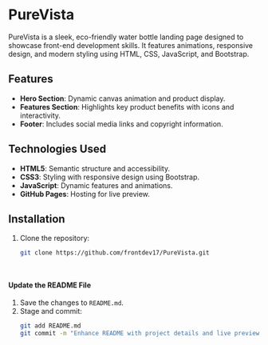 # PureVista

PureVista is a sleek, eco-friendly water bottle landing page designed to showcase front-end development skills. It features animations, responsive design, and modern styling using HTML, CSS, JavaScript, and Bootstrap.

## Features
- **Hero Section**: Dynamic canvas animation and product display.
- **Features Section**: Highlights key product benefits with icons and interactivity.
- **Footer**: Includes social media links and copyright information.

## Technologies Used
- **HTML5**: Semantic structure and accessibility.
- **CSS3**: Styling with responsive design using Bootstrap.
- **JavaScript**: Dynamic features and animations.
- **GitHub Pages**: Hosting for live preview.

## Installation
1. Clone the repository:
   ```bash
   git clone https://github.com/frontdev17/PureVista.git




#### **Update the README File**
1. Save the changes to `README.md`.
2. Stage and commit:
   ```bash
   git add README.md
   git commit -m "Enhance README with project details and live preview link"
